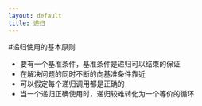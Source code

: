 ```yaml
---
layout: default
title: 递归
---
```

#递归使用的基本原则
- 要有一个基准条件，基准条件是递归可以结束的保证
- 在解决问题的同时不断的向基准条件靠近
- 可以假定每个递归调用都是正确的
- 当一个递归正确使用时，递归较难转化为一个等价的循环

